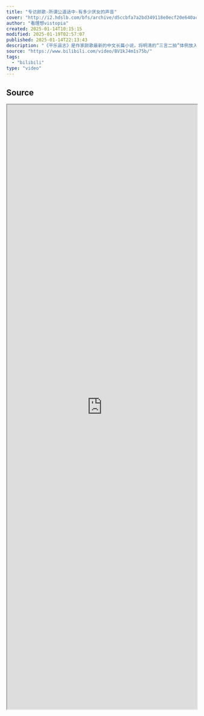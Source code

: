 ```yaml
---
title: "专访颜歌-所谓公道话中-有多少厌女的声音"
cover: "http://i2.hdslb.com/bfs/archive/d5ccbfa7a2bd349118e0ecf20e640ac8176d88a4.jpg@189w_107h.webp"
author: "看理想vistopia"
created: 2025-01-14T10:15:15
modified: 2025-01-19T02:57:07
published: 2025-01-14T22:13:43
description: "《平乐县志》是作家颜歌最新的中文长篇小说，将明清的“三言二拍”体例放入现代四川小镇的故事里。她笑称，这本书写得不容易，像写了一辈子那么长。近些年，她的写作生涯也在解锁新的感受和经历—用英文创作，已于2022年出版英文小说《Elsewhere》（《在别处》）颜歌的表达是有魔力的，感染着周围。本次采访中她是自己的讲述者，吐露自己写作生涯的源头，转折，变化和当下…"
source: "https://www.bilibili.com/video/BV1kJ4m1s75b/"
tags:
  - "bilibili"
type: "video"
---
```


## Source

<iframe src='https://player.bilibili.com/player.html?isOutside=true&bvid=BV1kJ4m1s75b&p=1&autoplay=false' style='height:40vh;width:100%' class='iframe-radius' allow='fullscreen'/><center>via: <a href='https://www.bilibili.com/video/BV1kJ4m1s75b' target='_blank' class='external-link'>https://www.bilibili.com/video/BV1kJ4m1s75b</a></center>

## Notes
